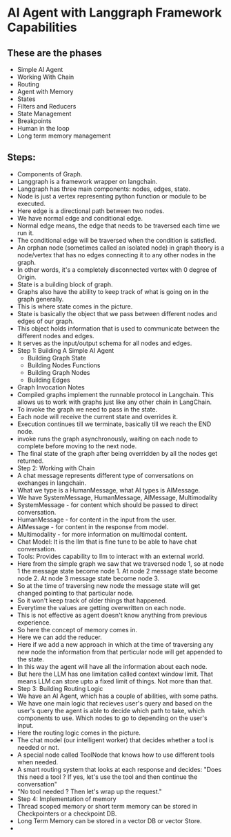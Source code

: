 # AI Agent with Langgraph Framework Capabilities

## These are the phases

- Simple AI Agent
- Working With Chain
- Routing
- Agent with Memory
- States
- Filters and Reducers
- State Management
- Breakpoints
- Human in the loop
- Long term memory management

## Steps:

- Components of Graph.
- Langgraph is a framework wrapper on langchain.
- Langgraph has three main components: nodes, edges, state.
- Node is just a vertex representing python function or module to be executed.
- Here edge is a directional path between two nodes.
- We have normal edge and conditional edge.
- Normal edge means, the edge that needs to be traversed each time we run it.
- The conditional edge will be traversed when the condition is satisfied.
- An orphan node (sometimes called an isolated node) in graph theory is a node/vertex that has no edges connecting it to any other nodes in the graph.
- In other words, it's a completely disconnected vertex with 0 degree of Origin.
- State is a building block of graph.
- Graphs also have the ability to keep track of what is going on in the graph generally.
- This is where state comes in the picture.
- State is basically the object that we pass between different nodes and edges of our graph.
- This object holds information that is used to communicate between the different nodes and edges.
- It serves as the input/output schema for all nodes and edges.
- Step 1: Building A Simple AI Agent
  - Building Graph State
  - Building Nodes Functions
  - Building Graph Nodes
  - Building Edges
- Graph Invocation Notes
- Compiled graphs implement the runnable protocol in Langchain. This allows us to work with graphs just like any other chain in LangChain.
- To invoke the graph we need to pass in the state.
- Each node will receive the current state and overrides it.
- Execution continues till we terminate, basically till we reach the END node.
- invoke runs the graph asynchronously, waiting on each node to complete before moving to the next node.
- The final state of the graph after being overridden by all the nodes get returned.
- Step 2: Working with Chain
- A chat message represents different type of conversations on exchanges in langchain.
- What we type is a HumanMessage, what AI types is AIMessage.
- We have SystemMessage, HumanMessage, AIMessage, Multimodality
- SystemMessage - for content which should be passed to direct conversation.
- HumanMessage - for content in the input from the user.
- AIMessage - for content in the response from model.
- Multimodality - for more information on multimodal content.
- Chat Model: It is the llm that is fine tune to be able to have chat conversation.
- Tools: Provides capability to llm to interact with an external world.
- Here from the simple graph we saw that we traversed node 1, so at node 1 the message state become node 1. At node 2 message state become node 2. At node 3 message state become node 3.
- So at the time of traversing new node the message state will get changed pointing to that particular node.
- So it won't keep track of older things that happened.
- Everytime the values are getting overwritten on each node.
- This is not effective as agent doesn't know anything from previous experience.
- So here the concept of memory comes in.
- Here we can add the reducer.
- Here if we add a new approach in which at the time of traversing any new node the information from that perticular node will get appended to the state.
- In this way the agent will have all the information about each node.
- But here the LLM has one limitation called context window limit. That means LLM can store upto a fixed limit of things. Not more than that.
- Step 3: Building Routing Logic
- We have an AI Agent, which has a couple of abilities, with some paths. 
- We have one main logic that recieves user's query and based on the user's query the agent is able to decide which path to take, which components to use. Which nodes to go to depending on the user's input.
- Here the routing logic comes in the picture.
- The chat model (our intelligent worker) that decides whether a tool is needed or not.
- A special node called ToolNode that knows how to use different tools when needed.
- A smart routing system that looks at each response and decides: "Does this need a tool ? If yes, let's use the tool and then continue the conversation"
- "No tool needed ? Then let's wrap up the request."
- Step 4: Implementation of memory
- Thread scoped memory or short term memory can be stored in Checkpointers or a checkpoint DB.
- Long Term Memory can be stored in a vector DB or vector Store.
- 